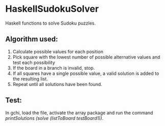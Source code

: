 # HaskellSudokuSolver
Haskell functions to solve Sudoku puzzles.
## Algorithm used:
1) Calculate possible values for each position
2) Pick square with the lowest number of possible alternative values and test each possibility
3) If the board in a branch is invalid, stop.
4) If all squares have a single possible value, a valid solution is added to the resulting list.
5) Repeat until all solutions have been found.
## Test:
In gchi, load the file, activate the array package and run the command _printSolutions (solve (listToBoard testBoard1))_.
